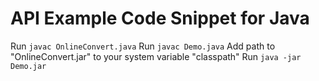 API Example Code Snippet for Java
=================================

Run `javac OnlineConvert.java`
Run `javac Demo.java`
Add path to "OnlineConvert.jar"  to your system variable "classpath"
Run `java -jar Demo.jar`

